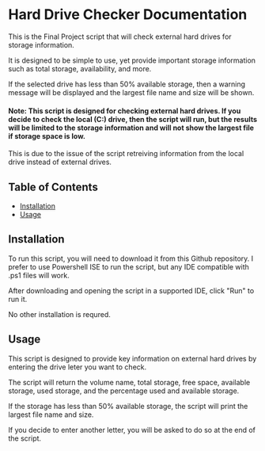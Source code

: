 # Hard Drive Checker Documentation

This is the Final Project script that will check external hard drives for storage information. 

It is designed to be simple to use, yet provide important storage information such as total storage, availability, and more. 

If the selected drive has less than 50% available storage, then a warning message will be displayed and the largest file name and size will be shown. 

#### Note: This script is designed for checking external hard drives. If you decide to check the local (C:) drive, then the script will run, but the results will be limited to the storage information and will not show the largest file if storage space is low. 

This is due to the issue of the script retreiving information from the local drive instead of external drives.

## Table of Contents

- [Installation](#instlalation)
- [Usage](#usage)

## Installation

To run this script, you will need to download it from this Github repository. I prefer to use Powershell ISE to run the script, but any IDE compatible with .ps1 files will work.

After downloading and opening the script in a supported IDE, click "Run" to run it.

No other installation is requred.

## Usage

This script is designed to provide key information on external hard drives by entering the drive leter you want to check.

The script will return the volume name, total storage, free space, available storage, used storage, and the percentage used and available storage.

If the storage has less than 50% available storage, the script will print the largest file name and size.

If you decide to enter another letter, you will be asked to do so at the end of the script.


